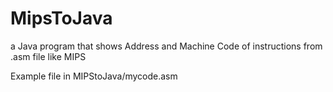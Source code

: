# MipsToJava

a Java program that shows Address and Machine Code of instructions from .asm file like MIPS

Example file in MIPStoJava/mycode.asm
